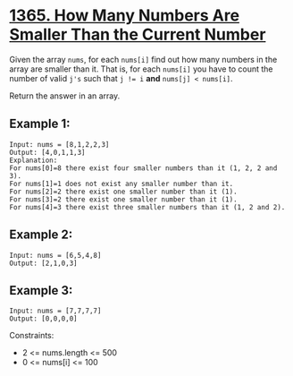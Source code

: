 # [1365. How Many Numbers Are Smaller Than the Current Number](https://leetcode.com/problems/how-many-numbers-are-smaller-than-the-current-number/description/)

Given the array <code>nums</code>, for each <code>nums[i]</code> find out how many numbers in the array are smaller than it. That is, for each <code>nums[i]</code> you have to count the number of valid <code>j's</code> such that <code>j != i</code> **and** <code>nums[j] < nums[i]</code>.

Return the answer in an array.

 

## Example 1:
```
Input: nums = [8,1,2,2,3]
Output: [4,0,1,1,3]
Explanation: 
For nums[0]=8 there exist four smaller numbers than it (1, 2, 2 and 3). 
For nums[1]=1 does not exist any smaller number than it.
For nums[2]=2 there exist one smaller number than it (1). 
For nums[3]=2 there exist one smaller number than it (1). 
For nums[4]=3 there exist three smaller numbers than it (1, 2 and 2).
```
## Example 2:
```
Input: nums = [6,5,4,8]
Output: [2,1,0,3]
```
## Example 3:
```
Input: nums = [7,7,7,7]
Output: [0,0,0,0]
``` 

Constraints:

- 2 <= nums.length <= 500
- 0 <= nums[i] <= 100